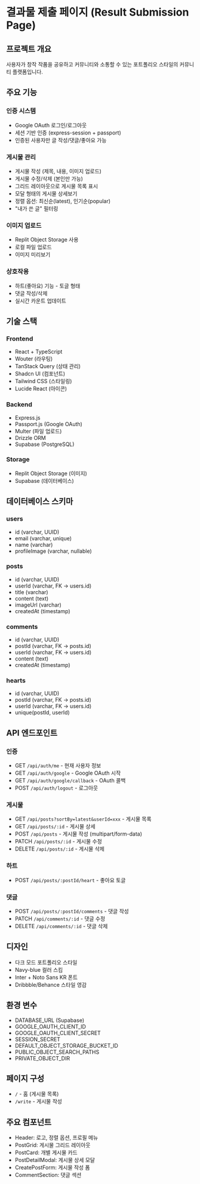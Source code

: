 # 결과물 제출 페이지 (Result Submission Page)

## 프로젝트 개요
사용자가 창작 작품을 공유하고 커뮤니티와 소통할 수 있는 포트폴리오 스타일의 커뮤니티 플랫폼입니다.

## 주요 기능

### 인증 시스템
- Google OAuth 로그인/로그아웃
- 세션 기반 인증 (express-session + passport)
- 인증된 사용자만 글 작성/댓글/좋아요 가능

### 게시물 관리
- 게시물 작성 (제목, 내용, 이미지 업로드)
- 게시물 수정/삭제 (본인만 가능)
- 그리드 레이아웃으로 게시물 목록 표시
- 모달 형태의 게시물 상세보기
- 정렬 옵션: 최신순(latest), 인기순(popular)
- "내가 쓴 글" 필터링

### 이미지 업로드
- Replit Object Storage 사용
- 로컬 파일 업로드
- 이미지 미리보기

### 상호작용
- 하트(좋아요) 기능 - 토글 형태
- 댓글 작성/삭제
- 실시간 카운트 업데이트

## 기술 스택

### Frontend
- React + TypeScript
- Wouter (라우팅)
- TanStack Query (상태 관리)
- Shadcn UI (컴포넌트)
- Tailwind CSS (스타일링)
- Lucide React (아이콘)

### Backend
- Express.js
- Passport.js (Google OAuth)
- Multer (파일 업로드)
- Drizzle ORM
- Supabase (PostgreSQL)

### Storage
- Replit Object Storage (이미지)
- Supabase (데이터베이스)

## 데이터베이스 스키마

### users
- id (varchar, UUID)
- email (varchar, unique)
- name (varchar)
- profileImage (varchar, nullable)

### posts
- id (varchar, UUID)
- userId (varchar, FK -> users.id)
- title (varchar)
- content (text)
- imageUrl (varchar)
- createdAt (timestamp)

### comments
- id (varchar, UUID)
- postId (varchar, FK -> posts.id)
- userId (varchar, FK -> users.id)
- content (text)
- createdAt (timestamp)

### hearts
- id (varchar, UUID)
- postId (varchar, FK -> posts.id)
- userId (varchar, FK -> users.id)
- unique(postId, userId)

## API 엔드포인트

### 인증
- GET `/api/auth/me` - 현재 사용자 정보
- GET `/api/auth/google` - Google OAuth 시작
- GET `/api/auth/google/callback` - OAuth 콜백
- POST `/api/auth/logout` - 로그아웃

### 게시물
- GET `/api/posts?sortBy=latest&userId=xxx` - 게시물 목록
- GET `/api/posts/:id` - 게시물 상세
- POST `/api/posts` - 게시물 작성 (multipart/form-data)
- PATCH `/api/posts/:id` - 게시물 수정
- DELETE `/api/posts/:id` - 게시물 삭제

### 하트
- POST `/api/posts/:postId/heart` - 좋아요 토글

### 댓글
- POST `/api/posts/:postId/comments` - 댓글 작성
- PATCH `/api/comments/:id` - 댓글 수정
- DELETE `/api/comments/:id` - 댓글 삭제

## 디자인
- 다크 모드 포트폴리오 스타일
- Navy-blue 컬러 스킴
- Inter + Noto Sans KR 폰트
- Dribbble/Behance 스타일 영감

## 환경 변수
- DATABASE_URL (Supabase)
- GOOGLE_OAUTH_CLIENT_ID
- GOOGLE_OAUTH_CLIENT_SECRET
- SESSION_SECRET
- DEFAULT_OBJECT_STORAGE_BUCKET_ID
- PUBLIC_OBJECT_SEARCH_PATHS
- PRIVATE_OBJECT_DIR

## 페이지 구성
- `/` - 홈 (게시물 목록)
- `/write` - 게시물 작성

## 주요 컴포넌트
- Header: 로고, 정렬 옵션, 프로필 메뉴
- PostGrid: 게시물 그리드 레이아웃
- PostCard: 개별 게시물 카드
- PostDetailModal: 게시물 상세 모달
- CreatePostForm: 게시물 작성 폼
- CommentSection: 댓글 섹션
